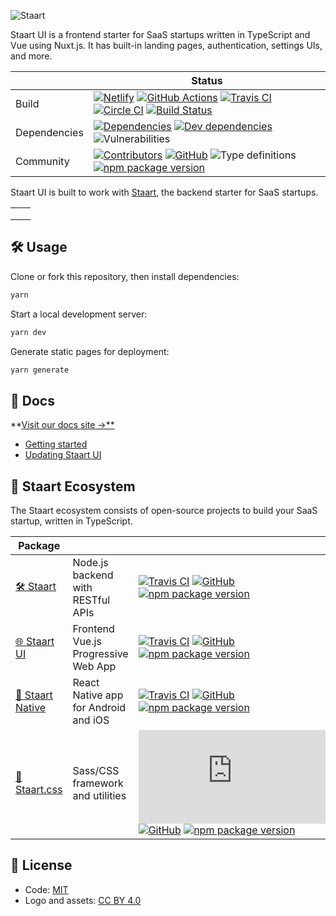 ![Staart](https://raw.githubusercontent.com/o15y/staart-ui/master/static/staart-ui-logo.png)

Staart UI is a frontend starter for SaaS startups written in TypeScript and Vue using Nuxt.js. It has built-in landing pages, authentication, settings UIs, and more.

|  | Status |
| - | - |
| Build | [![Netlify](https://img.shields.io/netlify/579f5cb0-6a9b-4bfb-bc99-8093a946a200)](https://app.netlify.com/sites/staart-demo/deploys) [![GitHub Actions](https://github.com/o15y/staart-ui/workflows/Node%20CI/badge.svg)](https://github.com/o15y/staart-ui/actions) [![Travis CI](https://img.shields.io/travis/o15y/staart-ui?label=Travis%20CI)](https://travis-ci.org/o15y/staart-ui) [![Circle CI](https://img.shields.io/circleci/build/github/o15y/staart-ui?label=Circle%20CI)](https://circleci.com/gh/o15y/staart-ui) [![Build Status](https://dev.azure.com/anandchowdhary0001/Staart%20UI/_apis/build/status/o15y.staart-ui?branchName=master)](https://dev.azure.com/anandchowdhary0001/Staart%20UI/_build/latest?definitionId=5&branchName=master) |
| Dependencies | [![Dependencies](https://img.shields.io/david/o15y/staart-ui.svg)](https://david-dm.org/o15y/staart-ui) [![Dev dependencies](https://img.shields.io/david/dev/o15y/staart-ui.svg)](https://david-dm.org/o15y/staart) ![Vulnerabilities](https://img.shields.io/snyk/vulnerabilities/github/o15y/staart-ui.svg) |
| Community | [![Contributors](https://img.shields.io/github/contributors/o15y/staart-ui.svg)](https://github.com/o15y/staart-ui/graphs/contributors) [![GitHub](https://img.shields.io/github/license/o15y/staart-ui.svg)](https://github.com/o15y/staart-ui/blob/master/LICENSE) ![Type definitions](https://img.shields.io/badge/types-TypeScript-blue.svg) [![npm package version](https://img.shields.io/npm/v/@staart/ui)](https://www.npmjs.com/package/@staart/ui) |

Staart UI is built to work with [Staart](https://github.com/o15y/staart), the backend starter for SaaS startups.

<table>
  <tbody>
    <tr>
      <td>
        <img alt="" src="https://raw.githubusercontent.com/o15y/staart-ui/master/static/screenshots/Screen Shot 2019-07-01 at 12.53.06.png">
      </td>
      <td>
        <img alt="" src="https://raw.githubusercontent.com/o15y/staart-ui/master/static/screenshots/Screen Shot 2019-07-01 at 12.53.15.png">
      </td>
    </tr>
    <tr>
      <td>
        <img alt="" src="https://raw.githubusercontent.com/o15y/staart-ui/master/static/screenshots/Screen Shot 2019-07-01 at 12.53.30.png">
      </td>
      <td>
        <img alt="" src="https://raw.githubusercontent.com/o15y/staart-ui/master/static/screenshots/Screen Shot 2019-07-01 at 12.53.54.png">
      </td>
    </tr>
    <tr>
      <td>
        <img alt="" src="https://raw.githubusercontent.com/o15y/staart-ui/master/static/screenshots/Screen Shot 2019-07-01 at 12.54.28.png">
      </td>
      <td>
        <img alt="" src="https://raw.githubusercontent.com/o15y/staart-ui/master/static/screenshots/Screen Shot 2019-07-01 at 12.54.47.png">
      </td>
    </tr>
  </tbody>
</table>

## 🛠 Usage

Clone or fork this repository, then install dependencies:

```bash
yarn
```

Start a local development server:

```bash
yarn dev
```

Generate static pages for deployment:

```bash
yarn generate
```

## 📝 Docs

**[Visit our docs site →**](https://staart.js.org/ui/)

- [Getting started](https://staart.js.org/ui/getting-started)
- [Updating Staart UI](https://staart.js.org/ui/update)

## 🏁 Staart Ecosystem

The Staart ecosystem consists of open-source projects to build your SaaS startup, written in TypeScript.

| Package |  |  |
| - | - | - |
| [🛠️ Staart](https://github.com/o15y/staart) | Node.js backend with RESTful APIs | [![Travis CI](https://img.shields.io/travis/o15y/staart)](https://travis-ci.org/o15y/staart) [![GitHub](https://img.shields.io/github/license/o15y/staart.svg)](https://github.com/o15y/staart/blob/master/LICENSE) [![npm package version](https://img.shields.io/npm/v/@staart/manager)](https://www.npmjs.com/package/@staart/manager) |
| [🌐 Staart UI](https://github.com/o15y/staart-ui) | Frontend Vue.js Progressive Web App | [![Travis CI](https://img.shields.io/travis/o15y/staart-ui)](https://travis-ci.org/o15y/staart-ui) [![GitHub](https://img.shields.io/github/license/o15y/staart-ui.svg)](https://github.com/o15y/staart-ui/blob/master/LICENSE) [![npm package version](https://img.shields.io/npm/v/@staart/ui)](https://www.npmjs.com/package/@staart/ui) |
| [📱 Staart Native](https://github.com/o15y/staart-native) | React Native app for Android and iOS | [![Travis CI](https://img.shields.io/travis/o15y/staart-native)](https://travis-ci.org/o15y/staart-native) [![GitHub](https://img.shields.io/github/license/o15y/staart-native.svg)](https://github.com/o15y/staart-native/blob/master/LICENSE) [![npm package version](https://img.shields.io/npm/v/@staart/native)](https://www.npmjs.com/package/@staart/native) |
| [🎨 Staart.css](https://github.com/o15y/staart.css) | Sass/CSS framework and utilities | [![Travis CI](https://img.shields.io/travis/o15y/staart.css)](https://travis-ci.org/o15y/staart.css) [![GitHub](https://img.shields.io/github/license/o15y/staart.css.svg)](https://github.com/o15y/staart.css/blob/master/LICENSE) [![npm package version](https://img.shields.io/npm/v/@staart/css)](https://www.npmjs.com/package/@staart/css) |

## 📄 License

- Code: [MIT](https://github.com/o15y/staart-native/blob/master/LICENSE)
- Logo and assets: [CC BY 4.0](https://creativecommons.org/licenses/by/4.0/)
